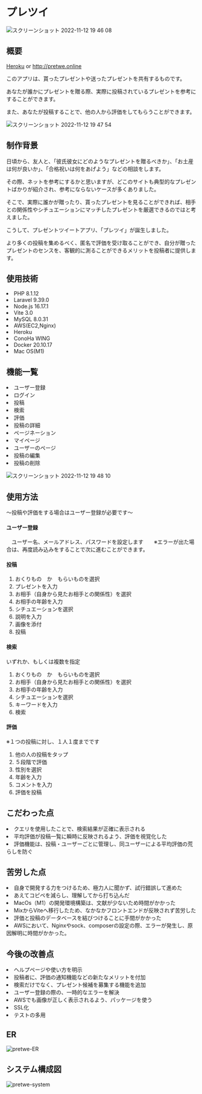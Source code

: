 # プレツイ

![スクリーンショット 2022-11-12 19 46 08](https://user-images.githubusercontent.com/113609549/201470687-a9ad5c97-2fd5-4b17-829d-c9b01fbfc18f.jpg)

## 概要

[Heroku](http://pretwe-app.herokuapp.com)  or http://pretwe.online

このアプリは、貰ったプレゼントや送ったプレゼントを共有するものです。

あなたが誰かにプレゼントを贈る際、実際に投稿されているプレゼントを参考にすることができます。

また、あなたが投稿することで、他の人から評価をしてもらうことができます。

![スクリーンショット 2022-11-12 19 47 54](https://user-images.githubusercontent.com/113609549/201470710-80b25209-c176-4c92-9742-955038fbe608.jpg)

## 制作背景

日頃から、友人と、「彼氏彼女にどのようなプレゼントを贈るべきか」、「お土産は何が良いか」、「合格祝いは何をあげよう」などの相談をします。

その際、ネットを参考にするかと思いますが、どこのサイトも典型的なプレゼントばかりが紹介され、参考にならないケースが多くありました。

そこで、実際に誰かが贈ったり、貰ったプレゼントを見ることができれば、相手との関係性やシチュエーションにマッチしたプレゼントを厳選できるのではと考えました。

こうして、プレゼントツイートアプリ、「プレツイ」が誕生しました。

より多くの投稿を集めるべく、匿名で評価を受け取ることができ、自分が贈ったプレゼントのセンスを、客観的に測ることができるメリットを投稿者に提供します。

## 使用技術

<li>PHP 8.1.12</li>
<li>Laravel 9.39.0</li>
<li>Node.js 16.17.1</li>
<li>Vite 3.0</li>
<li>MySQL 8.0.31</li>
<li>AWS(EC2,Nginx)</li>
<li>Heroku</li>
<li>ConoHa WING</li>
<li>Docker 20.10.17</li>
<li>Mac OS(M1)</li>

## 機能一覧

<li>ユーザー登録</li>
<li>ログイン</li>
<li>投稿</li>
<li>検索</li>
<li>評価</li>
<li>投稿の詳細</li>
<li>ページネーション</li>
<li>マイページ</li>
<li>ユーザーのページ</li>
<li>投稿の編集</li>
<li>投稿の削除</li>


![スクリーンショット 2022-11-12 19 48 10](https://user-images.githubusercontent.com/113609549/201470736-65f84a18-d477-4a71-9c48-800d2ed790fc.jpg)

## 使用方法

〜投稿や評価をする場合はユーザー登録が必要です〜

<h4>ユーザー登録</h4>
　ユーザー名、メールアドレス、パスワードを設定します　　※エラーが出た場合は、再度読み込みをすることで次に進むことができます。

<h4>投稿</h4>

1. おくりもの　か　もらいものを選択
2. プレゼントを入力
3. お相手（自身から見たお相手との関係性）を選択
4. お相手の年齢を入力
5. シチュエーションを選択
6. 説明を入力
7. 画像を添付
8. 投稿

<h4>検索</h4>

いずれか、もしくは複数を指定

1. おくりもの　か　もらいものを選択
2. お相手（自身から見たお相手との関係性）を選択
3. お相手の年齢を入力
4. シチュエーションを選択
5. キーワードを入力
6. 検索

<h4>評価</h4>

※１つの投稿に対し、１人１度までです

1. 他の人の投稿をタップ
2. ５段階で評価
3. 性別を選択
4. 年齢を入力
5. コメントを入力
6. 評価を投稿

## こだわった点

<li>クエリを使用したことで、検索結果が正確に表示される</li>
<li>平均評価が投稿一覧に瞬時に反映されるよう、評価を視覚化した</li>
<li>評価機能は、投稿・ユーザーごとに管理し、同ユーザーによる平均評価の荒らしを防ぐ</li>

## 苦労した点

<li>自身で開発する力をつけるため、極力人に聞かず、試行錯誤して進めた</li>
<li>あえてコピペを減らし、理解してから打ち込んだ</li>
<li>MacOs（M1）の開発環境構築は、文献が少ないため時間がかかった</li>
<li>MixからViteへ移行したため、なかなかフロントエンドが反映されず苦労した</li>
<li>評価と投稿のデータベースを結びつけることに手間がかかった</li>
<li>AWSにおいて、Nginxやsock、composerの設定の際、エラーが発生し、原因解明に時間がかかった。</li>

## 今後の改善点

<li>ヘルプページや使い方を明示</li>
<li>投稿者に、評価の通知機能などの新たなメリットを付加</li>
<li>検索だけでなく、プレゼント候補を募集する機能を追加</li>
<li>ユーザー登録の際の、一時的なエラーを解決</li>
<li>AWSでも画像が正しく表示されるよう、パッケージを使う</li>
<li>SSL化</li>
<li>テストの多用</li>

## ER

![pretwe-ER](https://user-images.githubusercontent.com/113609549/201467185-d5be9ead-bb2b-4bb2-8c06-af99bec7d20b.png)


## システム構成図

![pretwe-system](https://user-images.githubusercontent.com/113609549/201469878-2fcd0ded-6ad0-446d-8dc8-bfde500c82bf.png)
